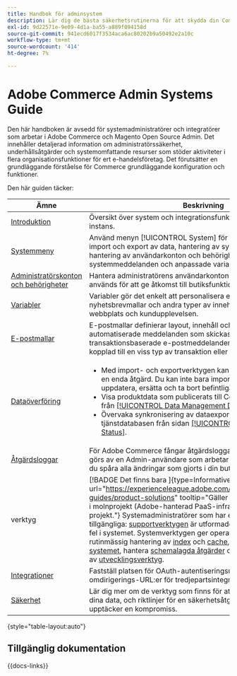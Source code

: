 ```yaml
---
title: Handbok för adminsystem
description: Lär dig de bästa säkerhetsrutinerna för att skydda din Commerce-butik och hantera behörigheter, ta reda på hur du importerar och exporterar data, hanterar integreringar och tillägg och utför rutinunderhåll.
exl-id: 9d22571e-9e09-4d1a-ba55-a889f094158d
source-git-commit: 941ecd6017f3534aca6ac80202b9a50492e2a10c
workflow-type: tm+mt
source-wordcount: '414'
ht-degree: 7%

---
```


# Adobe Commerce Admin Systems Guide

Den här handboken är avsedd för systemadministratörer och integratörer som arbetar i Adobe Commerce och Magento Open Source Admin. Det innehåller detaljerad information om administratörssäkerhet, underhållsåtgärder och systemomfattande resurser som stöder aktiviteter i flera organisationsfunktioner för ert e-handelsföretag. Det förutsätter en grundläggande förståelse för Commerce grundläggande konfiguration och funktioner.

Den här guiden täcker:

| Ämne | Beskrivning |
| ------- | ----------- |
| [Introduktion](introduction.md) | Översikt över system och integrationsfunktioner i en Commerce-instans. |
| [Systemmeny](system-menu.md) | Använd menyn [!UICONTROL System] för att komma åt verktyg för import och export av data, hantering av systemcache och index, hantering av användarkonton och behörigheter, säkerhetskopiering, systemmeddelanden och anpassade variabler. |
| [Administratörskonton och behörigheter](permissions.md) | Hantera administratörens användarkonton och de roller som används för att ge åtkomst till butiksfunktioner. |
| [Variabler](variables-predefined.md) | Variabler gör det enkelt att personalisera e-post- och nyhetsbrevmallar och andra typer av innehåll som stöder er webbplats och kundupplevelsen. |
| [E-postmallar](email-templates.md) | E-postmallar definierar layout, innehåll och formatering för automatiserade meddelanden som skickas från din butik. De kallas transaktionsbaserade e-postmeddelanden eftersom var och en är kopplad till en viss typ av transaktion eller händelse. |
| [Dataöverföring](data-transfer.md) | <ul><li>Med import- och exportverktygen kan du hantera flera poster i en enda åtgärd. Du kan inte bara importera nya objekt, utan även uppdatera, ersätta och ta bort befintliga produktuppsättningar.</li><li>Visa produktdata som publicerats till Commerce SaaS-tjänster från [[!UICONTROL Data Management Dashboard]](data-dashboard.md).</li><li>Övervaka synkronisering av dataexportfeed till Commerce SaaS-tjänstdatabasen från sidan [[!UICONTROL Data Feed Sync Status]](data-feed-sync-status.md).</li></ul> |
| [Åtgärdsloggar](action-log.md) | För Adobe Commerce fångar åtgärdsloggarna alla ändringar som görs av en Admin-användare som arbetar i din butik. På så sätt kan du spåra alla ändringar som gjorts i din butik. |
| verktyg | [!BADGE Det finns bara &#x200B;]{type=Informative url="https://experienceleague.adobe.com/en/docs/commerce/user-guides/product-solutions" tooltip="Gäller endast Adobe Commerce i molnprojekt (Adobe-hanterad PaaS-infrastruktur) och lokala projekt."} Systemadministratörer som har en samling verktyg tillgängliga: [supportverktygen](support.md) är utformade för att identifiera kända fel i systemet. Systemverktygen ger operativt stöd för att utföra rutinmässig hantering av [index](index-management.md) och [cache](cache-management.md), [säkerhetskopiera systemet](backups.md), hantera [schemalagda åtgärder](data-scheduled-import-export.md) och använda ett sortiment av [utvecklingsverktyg](developer-tools.md). |
| [Integrationer](integrations.md) | Fastställ platsen för OAuth-autentiseringsuppgifter och ange omdirigerings-URL:er för tredjepartsintegreringar. |
| [Säkerhet](security.md) | Lär dig mer om de verktyg som finns för att skydda din butik och dina data, och riktlinjer för en säkerhetsåtgärdsplan om du upptäcker en kompromiss. |

{style="table-layout:auto"}

## Tillgänglig dokumentation

{{docs-links}}
